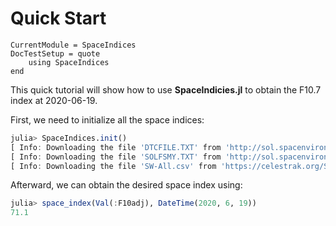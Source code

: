 Quick Start
===========

```@meta
CurrentModule = SpaceIndices
DocTestSetup = quote
    using SpaceIndices
end
```

This quick tutorial will show how to use **SpaceIndicies.jl** to obtain the F10.7 index at
2020-06-19.

First, we need to initialize all the space indices:

```julia
julia> SpaceIndices.init()
[ Info: Downloading the file 'DTCFILE.TXT' from 'http://sol.spacenvironment.net/jb2008/indices/DTCFILE.TXT'...
[ Info: Downloading the file 'SOLFSMY.TXT' from 'http://sol.spacenvironment.net/jb2008/indices/SOLFSMY.TXT'...
[ Info: Downloading the file 'SW-All.csv' from 'https://celestrak.org/SpaceData/SW-All.csv'...
```

Afterward, we can obtain the desired space index using:

```julia
julia> space_index(Val(:F10adj), DateTime(2020, 6, 19))
71.1
```
